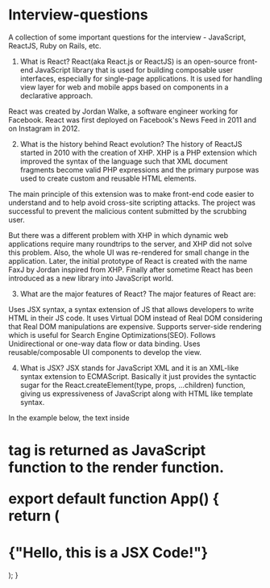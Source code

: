 # Interview-questions
A collection of some important questions for the interview - JavaScript, ReactJS, Ruby on Rails, etc.  

1. What is React?
React(aka React.js or ReactJS) is an open-source front-end JavaScript library that is used for building composable user interfaces, especially for single-page applications. It is used for handling view layer for web and mobile apps based on components in a declarative approach.

React was created by Jordan Walke, a software engineer working for Facebook. React was first deployed on Facebook's News Feed in 2011 and on Instagram in 2012.

2. What is the history behind React evolution?
The history of ReactJS started in 2010 with the creation of XHP. XHP is a PHP extension which improved the syntax of the language such that XML document fragments become valid PHP expressions and the primary purpose was used to create custom and reusable HTML elements.

The main principle of this extension was to make front-end code easier to understand and to help avoid cross-site scripting attacks. The project was successful to prevent the malicious content submitted by the scrubbing user.

But there was a different problem with XHP in which dynamic web applications require many roundtrips to the server, and XHP did not solve this problem. Also, the whole UI was re-rendered for small change in the application. Later, the initial prototype of React is created with the name FaxJ by Jordan inspired from XHP. Finally after sometime React has been introduced as a new library into JavaScript world.

3. What are the major features of React?
The major features of React are:

Uses JSX syntax, a syntax extension of JS that allows developers to write HTML in their JS code.
It uses Virtual DOM instead of Real DOM considering that Real DOM manipulations are expensive.
Supports server-side rendering which is useful for Search Engine Optimizations(SEO).
Follows Unidirectional or one-way data flow or data binding.
Uses reusable/composable UI components to develop the view.

4. What is JSX?
JSX stands for JavaScript XML and it is an XML-like syntax extension to ECMAScript. Basically it just provides the syntactic sugar for the React.createElement(type, props, ...children) function, giving us expressiveness of JavaScript along with HTML like template syntax.

In the example below, the text inside <h1> tag is returned as JavaScript function to the render function.

export default function App() {
  return (
      <h1 className="greeting">{"Hello, this is a JSX Code!"}</h1>
  );
}